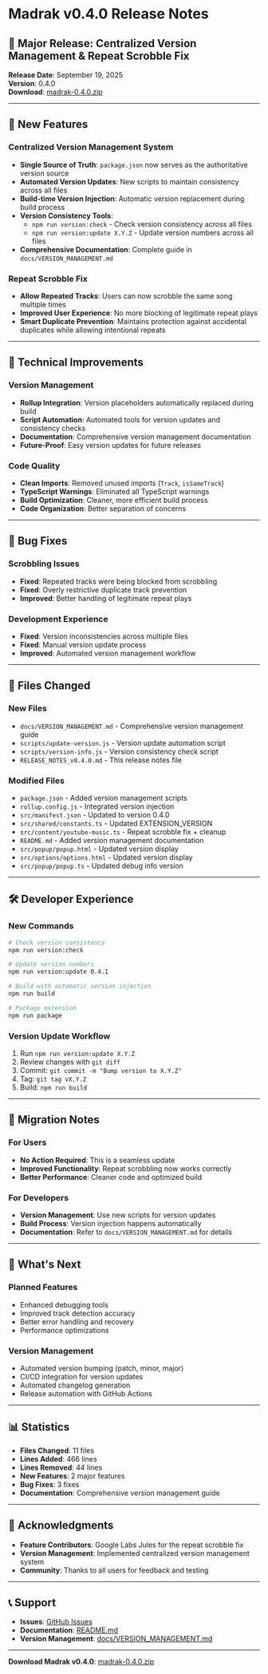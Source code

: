 # Madrak v0.4.0 Release Notes

## 🎉 Major Release: Centralized Version Management & Repeat Scrobble Fix

**Release Date**: September 19, 2025  
**Version**: 0.4.0  
**Download**: [madrak-0.4.0.zip](web-ext-artifacts/madrak-0.4.0.zip)

---

## 🚀 New Features

### Centralized Version Management System
- **Single Source of Truth**: `package.json` now serves as the authoritative version source
- **Automated Version Updates**: New scripts to maintain consistency across all files
- **Build-time Version Injection**: Automatic version replacement during build process
- **Version Consistency Tools**: 
  - `npm run version:check` - Check version consistency across all files
  - `npm run version:update X.Y.Z` - Update version numbers across all files
- **Comprehensive Documentation**: Complete guide in `docs/VERSION_MANAGEMENT.md`

### Repeat Scrobble Fix
- **Allow Repeated Tracks**: Users can now scrobble the same song multiple times
- **Improved User Experience**: No more blocking of legitimate repeat plays
- **Smart Duplicate Prevention**: Maintains protection against accidental duplicates while allowing intentional repeats

---

## 🔧 Technical Improvements

### Version Management
- **Rollup Integration**: Version placeholders automatically replaced during build
- **Script Automation**: Automated tools for version updates and consistency checks
- **Documentation**: Comprehensive version management documentation
- **Future-Proof**: Easy version updates for future releases

### Code Quality
- **Clean Imports**: Removed unused imports (`Track`, `isSameTrack`)
- **TypeScript Warnings**: Eliminated all TypeScript warnings
- **Build Optimization**: Cleaner, more efficient build process
- **Code Organization**: Better separation of concerns

---

## 🐛 Bug Fixes

### Scrobbling Issues
- **Fixed**: Repeated tracks were being blocked from scrobbling
- **Fixed**: Overly restrictive duplicate track prevention
- **Improved**: Better handling of legitimate repeat plays

### Development Experience
- **Fixed**: Version inconsistencies across multiple files
- **Fixed**: Manual version update process
- **Improved**: Automated version management workflow

---

## 📁 Files Changed

### New Files
- `docs/VERSION_MANAGEMENT.md` - Comprehensive version management guide
- `scripts/update-version.js` - Version update automation script
- `scripts/version-info.js` - Version consistency check script
- `RELEASE_NOTES_v0.4.0.md` - This release notes file

### Modified Files
- `package.json` - Added version management scripts
- `rollup.config.js` - Integrated version injection
- `src/manifest.json` - Updated to version 0.4.0
- `src/shared/constants.ts` - Updated EXTENSION_VERSION
- `src/content/youtube-music.ts` - Repeat scrobble fix + cleanup
- `README.md` - Added version management documentation
- `src/popup/popup.html` - Updated version display
- `src/options/options.html` - Updated version display
- `src/popup/popup.ts` - Updated debug info version

---

## 🛠️ Developer Experience

### New Commands
```bash
# Check version consistency
npm run version:check

# Update version numbers
npm run version:update 0.4.1

# Build with automatic version injection
npm run build

# Package extension
npm run package
```

### Version Update Workflow
1. Run `npm run version:update X.Y.Z`
2. Review changes with `git diff`
3. Commit: `git commit -m "Bump version to X.Y.Z"`
4. Tag: `git tag vX.Y.Z`
5. Build: `npm run build`

---

## 🔄 Migration Notes

### For Users
- **No Action Required**: This is a seamless update
- **Improved Functionality**: Repeat scrobbling now works correctly
- **Better Performance**: Cleaner code and optimized build

### For Developers
- **Version Management**: Use new scripts for version updates
- **Build Process**: Version injection happens automatically
- **Documentation**: Refer to `docs/VERSION_MANAGEMENT.md` for details

---

## 🎯 What's Next

### Planned Features
- Enhanced debugging tools
- Improved track detection accuracy
- Better error handling and recovery
- Performance optimizations

### Version Management
- Automated version bumping (patch, minor, major)
- CI/CD integration for version updates
- Automated changelog generation
- Release automation with GitHub Actions

---

## 📊 Statistics

- **Files Changed**: 11 files
- **Lines Added**: 466 lines
- **Lines Removed**: 44 lines
- **New Features**: 2 major features
- **Bug Fixes**: 3 fixes
- **Documentation**: Comprehensive version management guide

---

## 🙏 Acknowledgments

- **Feature Contributors**: Google Labs Jules for the repeat scrobble fix
- **Version Management**: Implemented centralized version management system
- **Community**: Thanks to all users for feedback and testing

---

## 📞 Support

- **Issues**: [GitHub Issues](https://github.com/memming/Madrak/issues)
- **Documentation**: [README.md](README.md)
- **Version Management**: [docs/VERSION_MANAGEMENT.md](docs/VERSION_MANAGEMENT.md)

---

**Download Madrak v0.4.0**: [madrak-0.4.0.zip](web-ext-artifacts/madrak-0.4.0.zip)